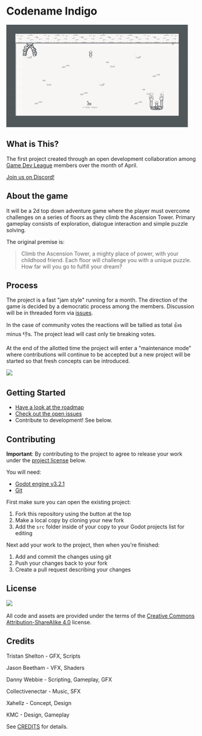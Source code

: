 # Codename Indigo

![Gameplay Preview](preview.gif)

## What is This?
The first project created through an open development collaboration among [Game Dev League](https://discordapp.com/invite/gamedev) members over the month of April.

[Join us on Discord!](https://discord.gg/XQbCY3)

## About the game
It will be a 2d top down adventure game where the player must overcome challenges on a series of floors as they climb the Ascension Tower. Primary gameplay consists of exploration, dialogue interaction and simple puzzle solving.

The original premise is:
> Climb the Ascension Tower, a mighty place of power, with your childhood friend. Each floor will challenge you with a unique puzzle. How far will you go to fulfill your dream?

## Process
The project is a fast "jam style" running for a month. The direction of the game is decided by a democratic process among the members. Discussion will be in threaded form via [issues](https://github.com/GDL-Collaborators/indigo/issues).

In the case of community votes the reactions will be tallied as total :+1:s minus :-1:s. The project lead will cast only tie breaking votes.

At the end of the allotted time the project will enter a "maintenance mode" where contributions will continue to be accepted but a new project will be started so that fresh concepts can be introduced.

![](http://s.mmgo.io/t/Br4A)

## Getting Started
* [Have a look at the roadmap](https://github.com/GDL-Collaborators/indigo/projects/2)
* [Check out the open issues](https://github.com/GDL-Collaborators/indigo/issues)
* Contribute to development! See below.

## Contributing
**Important**: By contributing to the project to agree to release your work under the [project license](#License) below.

You will need:
* [Godot engine v3.2.1](https://godotengine.org/download)
* [Git](https://git-scm.com/)

First make sure you can open the existing project:
1. Fork this repository using the button at the top
2. Make a local copy by cloning your new fork
3. Add the `src` folder inside of your copy to your Godot projects list for editing

Next add your work to the project, then when you're finished:
1. Add and commit the changes using git
2. Push your changes back to your fork
3. Create a pull request describing your changes

## License
![](https://i.creativecommons.org/l/by-sa/4.0/88x31.png)

All code and assets are provided under the terms of the [Creative Commons Attribution-ShareAlike 4.0](http://creativecommons.org/licenses/by-sa/4.0/) license.

## Credits
Tristan Shelton - GFX, Scripts

Jason Beetham - VFX, Shaders

Danny Webbie - Scripting, Gameplay, GFX

Collectivenectar - Music, SFX

Xahellz - Concept, Design

KMC - Design, Gameplay

See [CREDITS](CREDITS.md) for details.

